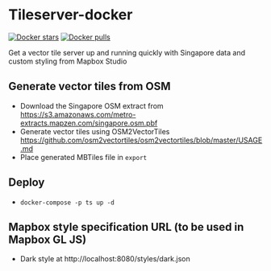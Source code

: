 # Tileserver-docker
[![Docker stars](https://img.shields.io/docker/stars/chrissng/tileserver-docker.svg)](https://hub.docker.com/r/datagovsg/tileserver/)
[![Docker pulls](https://img.shields.io/docker/pulls/chrissng/tileserver-docker.svg)](https://hub.docker.com/r/datagovsg/tileserver/)

Get a vector tile server up and running quickly with Singapore data and custom styling from Mapbox Studio

## Generate vector tiles from OSM

- Download the Singapore OSM extract from https://s3.amazonaws.com/metro-extracts.mapzen.com/singapore.osm.pbf
- Generate vector tiles using OSM2VectorTiles https://github.com/osm2vectortiles/osm2vectortiles/blob/master/USAGE.md
- Place generated MBTiles file in `export`

## Deploy

- `docker-compose -p ts up -d`

## Mapbox style specification URL (to be used in Mapbox GL JS)

- Dark style at http://localhost:8080/styles/dark.json
